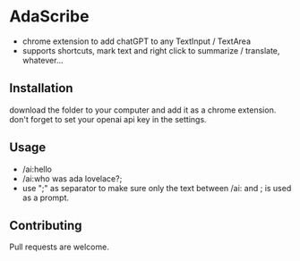 # AdaScribe
- chrome extension to add chatGPT to any TextInput / TextArea
- supports shortcuts, mark text and right click to summarize / translate, whatever...

## Installation
download the folder to your computer and add it as a chrome extension.
don't forget to set your openai api key in the settings. 

## Usage
- /ai:hello
- /ai:who was ada lovelace?; 
- use ";" as separator to make sure only the text between /ai: and ; is used as a prompt. 

## Contributing
Pull requests are welcome.

